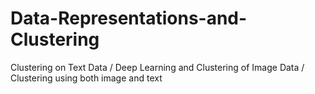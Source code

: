 # Data-Representations-and-Clustering
Clustering on Text Data / Deep Learning and Clustering of Image Data / Clustering using both image and text
